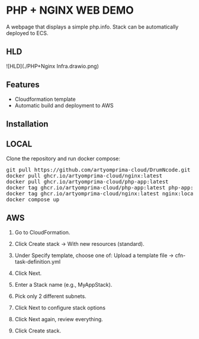 # PHP + NGINX WEB DEMO

A webpage that displays a simple php.info. Stack can be automatically deployed to ECS.

## HLD
![HLD](./PHP+Nginx Infra.drawio.png)

## Features
- Cloudformation template
- Automatic build and deployment to AWS

## Installation

LOCAL
------
Clone the repository and run docker compose:

<!-- We are not pulling images directly to avoid conflict when build is in the process -->
<pre>
git pull https://github.com/artyomprima-cloud/DrumNcode.git
docker pull ghcr.io/artyomprima-cloud/nginx:latest
docker pull ghcr.io/artyomprima-cloud/php-app:latest
docker tag ghcr.io/artyomprima-cloud/php-app:latest php-app:local
docker tag ghcr.io/artyomprima-cloud/nginx:latest nginx:local
docker compose up
</pre>

AWS
-----
1. Go to CloudFormation.

2. Click Create stack → With new resources (standard).

3. Under Specify template, choose one of: Upload a template file → cfn-task-definition.yml

4. Click Next.

5. Enter a Stack name (e.g., MyAppStack).

6. Pick only 2 different subnets.

7. Click Next to configure stack options

8. Click Next again, review everything.

9. Click Create stack.


